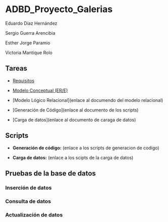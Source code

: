 # ADBD_Proyecto_Galerias

Eduardo Díaz Hernández

Sergio Guerra Arencibia

Esther Jorge Paramio

Victoria Mantique Rolo

## Tareas

- [Requisitos](Documentación/RequisitosGalerias.pdf)

- [Modelo Conceptual (ER/E)](Documentación/ModeloER_Galerias.pdf)

- [Modelo Lógico Relacional](enlace al documendo del modelo relacional)

- [Generación de Código](enlace al documento de los scripts)

- [Carga de datos](enlace al documento de caraga de datos)

## Scripts

- **Generación de código:** (enlace a los scripts de generacion de codigo)

- **Carga de datos:** (enlace a los scipts de la carga de datos)

## Pruebas de la base de datos

### Inserción de datos

### Consulta de datos 

### Actualización de datos